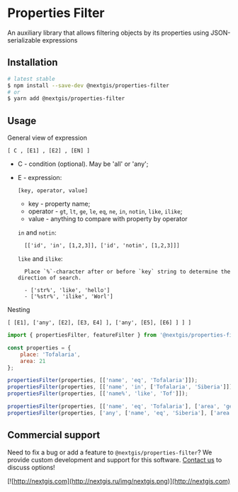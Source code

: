 # Properties Filter

An auxiliary library that allows filtering objects by its properties using JSON-serializable expressions

## Installation

```bash
# latest stable
$ npm install --save-dev @nextgis/properties-filter
# or
$ yarn add @nextgis/properties-filter
```

## Usage

General view of expression

`[ С , [E1] , [E2] , [EN] ]`

- С - condition (optional). May be 'all' or 'any';

- E - expression:

    `[key, operator, value]`

    - key - property name;
    - operator - `gt`, `lt`, `ge`, `le`, `eq`, `ne`, `in`, `notin`, `like`, `ilike`;
    - value - anything to compare with property by operator

    `in` and `notin`:

        [['id', 'in', [1,2,3]], ['id', 'notin', [1,2,3]]]

    `like` and `ilike`:

        Place `%`-character after or before `key` string to determine the direction of search.

        - ['str%', 'like', 'hello']
        - ['%str%', 'ilike', 'Worl']

Nesting

`[ [E1], ['any', [E2], [E3, E4] ], ['any', [E5], [E6] ] ] ]`




```javascript
import { propertiesFilter, featureFilter } from '@nextgis/properties-filter';

const properties = {
    place: 'Tofalaria',
    area: 21
};

propertiesFilter(properties, [['name', 'eq', 'Tofalaria']]);
propertiesFilter(properties, [['name', 'in', ['Tofalaria', 'Siberia']]]);
propertiesFilter(properties, [['name%', 'like', 'Tof']]);

propertiesFilter(properties, [['name', 'eq', 'Tofalaria'], ['area', 'ge', 21]]);
propertiesFilter(properties, ['any', ['name', 'eq', 'Siberia'], ['area', 'gt', 10]]);
```

## Commercial support

Need to fix a bug or add a feature to `@nextgis/properties-filter`? We provide custom development and support for this software. [Contact us](http://nextgis.com/contact/) to discuss options!

[![http://nextgis.com](http://nextgis.ru/img/nextgis.png)](http://nextgis.com)
